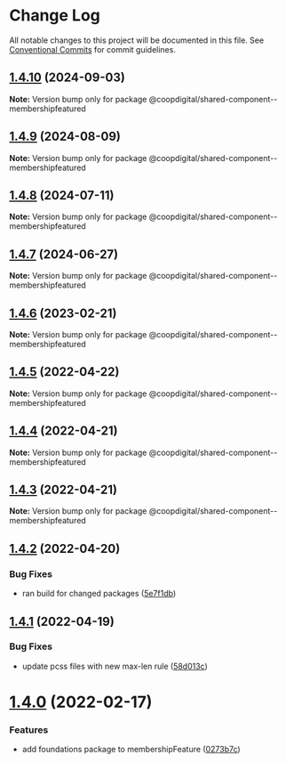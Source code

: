 # Change Log

All notable changes to this project will be documented in this file.
See [Conventional Commits](https://conventionalcommits.org) for commit guidelines.

## [1.4.10](https://github.com/coopdigital/coop-frontend/compare/@coopdigital/shared-component--membershipfeatured@1.4.9...@coopdigital/shared-component--membershipfeatured@1.4.10) (2024-09-03)

**Note:** Version bump only for package @coopdigital/shared-component--membershipfeatured





## [1.4.9](https://github.com/coopdigital/coop-frontend/compare/@coopdigital/shared-component--membershipfeatured@1.4.8...@coopdigital/shared-component--membershipfeatured@1.4.9) (2024-08-09)

**Note:** Version bump only for package @coopdigital/shared-component--membershipfeatured





## [1.4.8](https://github.com/coopdigital/coop-frontend/compare/@coopdigital/shared-component--membershipfeatured@1.4.7...@coopdigital/shared-component--membershipfeatured@1.4.8) (2024-07-11)

**Note:** Version bump only for package @coopdigital/shared-component--membershipfeatured





## [1.4.7](https://github.com/coopdigital/coop-frontend/compare/@coopdigital/shared-component--membershipfeatured@1.4.6...@coopdigital/shared-component--membershipfeatured@1.4.7) (2024-06-27)

**Note:** Version bump only for package @coopdigital/shared-component--membershipfeatured





## [1.4.6](https://github.com/coopdigital/coop-frontend/compare/@coopdigital/shared-component--membershipfeatured@1.4.5...@coopdigital/shared-component--membershipfeatured@1.4.6) (2023-02-21)

**Note:** Version bump only for package @coopdigital/shared-component--membershipfeatured





## [1.4.5](https://github.com/coopdigital/coop-frontend/compare/@coopdigital/shared-component--membershipfeatured@1.4.4...@coopdigital/shared-component--membershipfeatured@1.4.5) (2022-04-22)

**Note:** Version bump only for package @coopdigital/shared-component--membershipfeatured





## [1.4.4](https://github.com/coopdigital/coop-frontend/compare/@coopdigital/shared-component--membershipfeatured@1.4.3...@coopdigital/shared-component--membershipfeatured@1.4.4) (2022-04-21)

**Note:** Version bump only for package @coopdigital/shared-component--membershipfeatured





## [1.4.3](https://github.com/coopdigital/coop-frontend/compare/@coopdigital/shared-component--membershipfeatured@1.4.2...@coopdigital/shared-component--membershipfeatured@1.4.3) (2022-04-21)

**Note:** Version bump only for package @coopdigital/shared-component--membershipfeatured





## [1.4.2](https://github.com/coopdigital/coop-frontend/compare/@coopdigital/shared-component--membershipfeatured@1.4.1...@coopdigital/shared-component--membershipfeatured@1.4.2) (2022-04-20)


### Bug Fixes

* ran build for changed packages ([5e7f1db](https://github.com/coopdigital/coop-frontend/commit/5e7f1dbdf38ca13b8233b81f72d3725b8a47d834))





## [1.4.1](https://github.com/coopdigital/coop-frontend/compare/@coopdigital/shared-component--membershipfeatured@1.4.0...@coopdigital/shared-component--membershipfeatured@1.4.1) (2022-04-19)


### Bug Fixes

* update pcss files with new max-len rule ([58d013c](https://github.com/coopdigital/coop-frontend/commit/58d013c58111ff07521b792b0538bca2690efc74))





# [1.4.0](https://github.com/coopdigital/coop-frontend/compare/@coopdigital/shared-component--membershipfeatured@1.3.8...@coopdigital/shared-component--membershipfeatured@1.4.0) (2022-02-17)


### Features

* add foundations package to membershipFeature ([0273b7c](https://github.com/coopdigital/coop-frontend/commit/0273b7cd00cdcd4b36bc6f8aac5ffacee9944d91))
